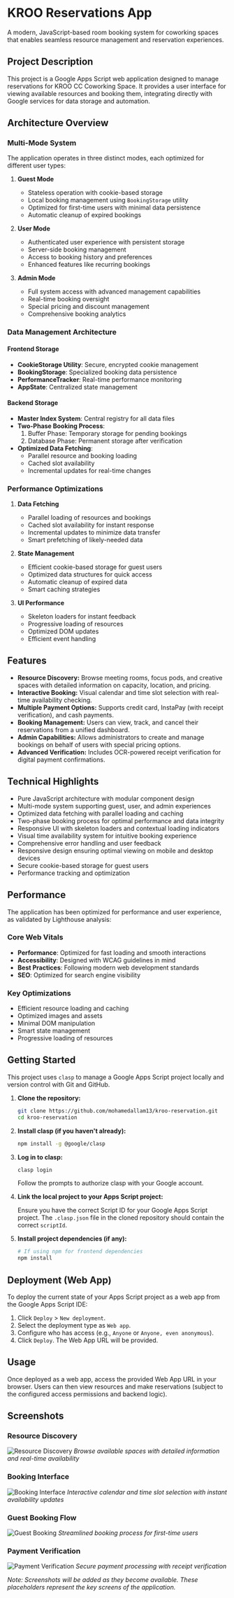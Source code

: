 # KROO Reservations App

A modern, JavaScript-based room booking system for coworking spaces that enables seamless resource management and reservation experiences.

## Project Description

This project is a Google Apps Script web application designed to manage reservations for KROO CC Coworking Space. It provides a user interface for viewing available resources and booking them, integrating directly with Google services for data storage and automation.

## Architecture Overview

### Multi-Mode System
The application operates in three distinct modes, each optimized for different user types:

1. **Guest Mode**
   - Stateless operation with cookie-based storage
   - Local booking management using `BookingStorage` utility
   - Optimized for first-time users with minimal data persistence
   - Automatic cleanup of expired bookings

2. **User Mode**
   - Authenticated user experience with persistent storage
   - Server-side booking management
   - Access to booking history and preferences
   - Enhanced features like recurring bookings

3. **Admin Mode**
   - Full system access with advanced management capabilities
   - Real-time booking oversight
   - Special pricing and discount management
   - Comprehensive booking analytics

### Data Management Architecture

#### Frontend Storage
- **CookieStorage Utility**: Secure, encrypted cookie management
- **BookingStorage**: Specialized booking data persistence
- **PerformanceTracker**: Real-time performance monitoring
- **AppState**: Centralized state management

#### Backend Storage
- **Master Index System**: Central registry for all data files
- **Two-Phase Booking Process**:
  1. Buffer Phase: Temporary storage for pending bookings
  2. Database Phase: Permanent storage after verification
- **Optimized Data Fetching**:
  - Parallel resource and booking loading
  - Cached slot availability
  - Incremental updates for real-time changes

### Performance Optimizations

1. **Data Fetching**
   - Parallel loading of resources and bookings
   - Cached slot availability for instant response
   - Incremental updates to minimize data transfer
   - Smart prefetching of likely-needed data

2. **State Management**
   - Efficient cookie-based storage for guest users
   - Optimized data structures for quick access
   - Automatic cleanup of expired data
   - Smart caching strategies

3. **UI Performance**
   - Skeleton loaders for instant feedback
   - Progressive loading of resources
   - Optimized DOM updates
   - Efficient event handling

## Features

*   **Resource Discovery:** Browse meeting rooms, focus pods, and creative spaces with detailed information on capacity, location, and pricing.
*   **Interactive Booking:** Visual calendar and time slot selection with real-time availability checking.
*   **Multiple Payment Options:** Supports credit card, InstaPay (with receipt verification), and cash payments.
*   **Booking Management:** Users can view, track, and cancel their reservations from a unified dashboard.
*   **Admin Capabilities:** Allows administrators to create and manage bookings on behalf of users with special pricing options.
*   **Advanced Verification:** Includes OCR-powered receipt verification for digital payment confirmations.

## Technical Highlights

*   Pure JavaScript architecture with modular component design
*   Multi-mode system supporting guest, user, and admin experiences
*   Optimized data fetching with parallel loading and caching
*   Two-phase booking process for optimal performance and data integrity
*   Responsive UI with skeleton loaders and contextual loading indicators
*   Visual time availability system for intuitive booking experience
*   Comprehensive error handling and user feedback
*   Responsive design ensuring optimal viewing on mobile and desktop devices
*   Secure cookie-based storage for guest users
*   Performance tracking and optimization

## Performance

The application has been optimized for performance and user experience, as validated by Lighthouse analysis:

### Core Web Vitals
- **Performance**: Optimized for fast loading and smooth interactions
- **Accessibility**: Designed with WCAG guidelines in mind
- **Best Practices**: Following modern web development standards
- **SEO**: Optimized for search engine visibility

### Key Optimizations
- Efficient resource loading and caching
- Optimized images and assets
- Minimal DOM manipulation
- Smart state management
- Progressive loading of resources

## Getting Started

This project uses `clasp` to manage a Google Apps Script project locally and version control with Git and GitHub.

1.  **Clone the repository:**

    ```bash
    git clone https://github.com/mohamedallam13/kroo-reservation.git
    cd kroo-reservation
    ```

2.  **Install clasp (if you haven't already):**

    ```bash
    npm install -g @google/clasp
    ```

3.  **Log in to clasp:**

    ```bash
    clasp login
    ```
    Follow the prompts to authorize clasp with your Google account.

4.  **Link the local project to your Apps Script project:**

    Ensure you have the correct Script ID for your Google Apps Script project. The `.clasp.json` file in the cloned repository should contain the correct `scriptId`.

5.  **Install project dependencies (if any):**

    ```bash
    # If using npm for frontend dependencies
    npm install
    ```

## Deployment (Web App)

To deploy the current state of your Apps Script project as a web app from the Google Apps Script IDE:

1.  Click `Deploy` > `New deployment`.
2.  Select the deployment type as `Web app`.
3.  Configure who has access (e.g., `Anyone` or `Anyone, even anonymous`).
4.  Click `Deploy`.
    The Web App URL will be provided.

## Usage

Once deployed as a web app, access the provided Web App URL in your browser. Users can then view resources and make reservations (subject to the configured access permissions and backend logic).

## Screenshots

### Resource Discovery
![Resource Discovery](screenshots/resource-discovery.png)
*Browse available spaces with detailed information and real-time availability*

### Booking Interface
![Booking Interface](screenshots/booking-interface.png)
*Interactive calendar and time slot selection with instant availability updates*

### Guest Booking Flow
![Guest Booking](screenshots/guest-booking.png)
*Streamlined booking process for first-time users*

### Payment Verification
![Payment Verification](screenshots/payment-verification.png)
*Secure payment processing with receipt verification*

*Note: Screenshots will be added as they become available. These placeholders represent the key screens of the application.*

